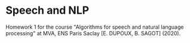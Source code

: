 # Speech and NLP 

Homework 1 for the course "Algorithms for speech and natural language processing" at MVA, ENS Paris Saclay 
[E. DUPOUX, B. SAGOT] (2020).
